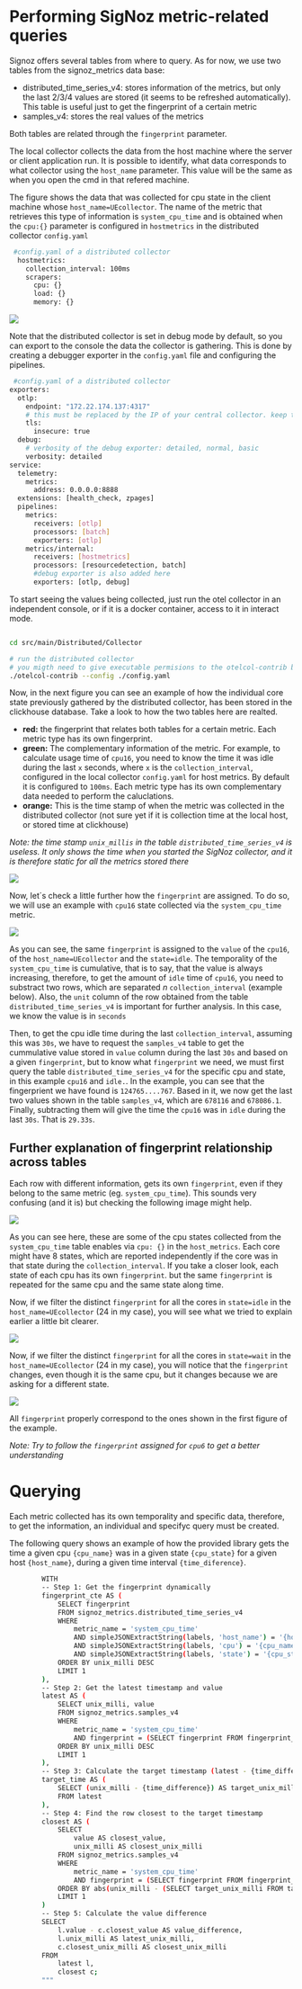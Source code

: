 # Performing SigNoz metric-related queries

Signoz offers several tables from where to query. As for now, we use two tables from the signoz_metrics data base:


* distributed_time_series_v4: stores information of the metrics, but only the last 2/3/4 values are stored (it seems to be refreshed automatically). This table is useful just to get the fingerprint of a certain metric
* samples_v4: stores the real values of the metrics

Both tables are related through the `fingerprint` parameter.


The local collector collects the data from the host machine where the server or client application run. It is possible to identify, what data corresponds to what collector using the `host_name` parameter. This value will be the same as when you open the cmd in that refered machine. 


The figure shows the data that was collected for cpu state in the client machine whose `host_name=UEcollector`. The name of the metric that retrieves this type of information is `system_cpu_time` and is obtained when the `cpu:{}` parameter is configured in `hostmetrics` in the distributed collector `config.yaml`

```bash
 #config.yaml of a distributed collector
  hostmetrics:
    collection_interval: 100ms
    scrapers:
      cpu: {}
      load: {}
      memory: {}
```



![](img/metrics_2.png)

Note that the distributed collector is set in debug mode by default, so you can export to the console the data the collector is gathering. This is done by creating a debugger exporter in the `config.yaml` file and configuring the pipelines.


```bash
 #config.yaml of a distributed collector
exporters:
  otlp:
    endpoint: "172.22.174.137:4317"
    # this must be replaced by the IP of your central collector. keep the port
    tls:
      insecure: true
  debug:
    # verbosity of the debug exporter: detailed, normal, basic
    verbosity: detailed
service:
  telemetry:
    metrics:
      address: 0.0.0.0:8888
  extensions: [health_check, zpages]
  pipelines:
    metrics:
      receivers: [otlp]
      processors: [batch]
      exporters: [otlp]
    metrics/internal:
      receivers: [hostmetrics]
      processors: [resourcedetection, batch]
      #debug exporter is also added here
      exporters: [otlp, debug]
```

To start seeing the values being collected, just run the otel collector in an independent console, or if it is a docker container, access to it in interact mode.


```bash

cd src/main/Distributed/Collector

# run the distributed collector
# you migth need to give executable permisions to the otelcol-contrib before with chmod
./otelcol-contrib --config ./config.yaml
```

Now, in the next figure you can see an example of how the individual core state previously gathered by the distributed collector, has been stored in the clickhouse database. Take a look to how the two tables here are realted.

* **red:** the fingerprint that relates both tables for a certain metric. Each metric type has its own fingerprint.
* **green:**  The complementary information of the metric. For example, to calculate usage time of `cpu16`, you need to know the time it was idle during the last `x` seconds, where `x` is the `collection_interval`, configured in the local collector `config.yaml` for host metrics. By default it is configured to `100ms`. Each metric type has its own complementary data needed to perform the caluclations.
* **orange:** This is the time stamp of when the metric was collected in the distributed collector (not sure yet if it is collection time at the local host, or stored time at clickhouse)

*Note: the time stamp `unix_millis` in the table `distributed_time_series_v4` is useless. It only shows the time when you started the SigNoz collector, and it is therefore static for all the metrics stored there*

![](img/metrics_1.png)


Now, let´s check a little further how the `fingerprint` are assigned. To do so, we will use an example with `cpu16` state collected via the `system_cpu_time` metric.

![](img/metrics_3.png)

As you can see, the same `fingerprint` is assigned to the `value` of the `cpu16`, of the `host_name=UEcollector` and the `state=idle`. The temporality of the `system_cpu_time` is cumulative, that is to say, that the value is always increasing, therefore, to get the amount of `idle` time of `cpu16`, you need to substract two rows, which are separated *n* `collection_interval` (example below). Also, the `unit` column of the row obtained from the table `distributed_time_series_v4` is important for further analysis. In this case, we know the value is in `seconds`


Then, to get the cpu idle time during the last `collection_interval`, assuming this was `30s`, we have to request the `samples_v4` table to get the cummulative value stored in  `value` column during the last `30s` and based on a given `fingerprint`, but to know what `fingerprint` we need, we must first query the table `distributed_time_series_v4` for the specific cpu and state, in this example `cpu16` and `idle.`.  In the example, you can see that the fingerprient we have found is `124765....767`. Based in it, we now get the last two values shown in the table `samples_v4`, which are `678116` and `678086.1`. Finally, subtracting them will give the time the `cpu16` was in `idle` during the last `30s`. That is `29.33s`.


## Further explanation of fingerprint relationship across tables

Each row with different information, gets its own `fingerprint`, even if they belong to the same metric (eg. `system_cpu_time`). This sounds very confusing (and it is) but checking the following image might help.
















![](img/metrics_4.png)


As you can see here, these are some of the cpu states collected from the `system_cpu_time` table enables via `cpu: {}` in the `host_metrics`. Each core might have 8 states, which are reported independently if the core was in that state during the `collection_interval`. If you take a closer look, each state of each cpu has its own `fingerprint`. but the same `fingerprint` is repeated for the same cpu and the same state along time. 










Now, if we filter the distinct `fingerprint` for all the cores in `state=idle` in the `host_name=UEcollector` (24 in my case), you will see what we tried to explain earlier a little bit clearer. 









![](img/metrics_5.png)


Now, if we filter the distinct `fingerprint` for all the cores in `state=wait` in the `host_name=UEcollector` (24 in my case), you will notice that the `fingerprint` changes, even though it is the same cpu, but it changes because we are asking for a different state. 

![](img/metrics_6.png)

All `fingerprint` properly correspond to the ones shown in the first figure of the example.

*Note: Try to follow the `fingerprint` assigned for `cpu6` to get a better understanding* 



# Querying

Each metric collected has its own temporality and specific data, therefore, to get the information, an individual and specifyc query must be created. 

The following query shows an example of how the provided library gets the time a given cpu `{cpu_name}` was in a given state `{cpu_state}` for a given host `{host_name}`, during a given time interval `{time_diference}`.

```bash
        WITH 
        -- Step 1: Get the fingerprint dynamically
        fingerprint_cte AS (
            SELECT fingerprint
            FROM signoz_metrics.distributed_time_series_v4
            WHERE 
                metric_name = 'system_cpu_time' 
                AND simpleJSONExtractString(labels, 'host_name') = '{host_name}' 
                AND simpleJSONExtractString(labels, 'cpu') = '{cpu_name}' 
                AND simpleJSONExtractString(labels, 'state') = '{cpu_state}'
            ORDER BY unix_milli DESC 
            LIMIT 1
        ),
        -- Step 2: Get the latest timestamp and value
        latest AS (
            SELECT unix_milli, value
            FROM signoz_metrics.samples_v4
            WHERE 
                metric_name = 'system_cpu_time' 
                AND fingerprint = (SELECT fingerprint FROM fingerprint_cte)
            ORDER BY unix_milli DESC
            LIMIT 1
        ),
        -- Step 3: Calculate the target timestamp (latest - {time_difference} milliseconds)
        target_time AS (
            SELECT (unix_milli - {time_difference}) AS target_unix_milli
            FROM latest
        ),
        -- Step 4: Find the row closest to the target timestamp
        closest AS (
            SELECT 
                value AS closest_value,
                unix_milli AS closest_unix_milli
            FROM signoz_metrics.samples_v4
            WHERE 
                metric_name = 'system_cpu_time'
                AND fingerprint = (SELECT fingerprint FROM fingerprint_cte)
            ORDER BY abs(unix_milli - (SELECT target_unix_milli FROM target_time)) ASC
            LIMIT 1
        )
        -- Step 5: Calculate the value difference
        SELECT 
            l.value - c.closest_value AS value_difference,
            l.unix_milli AS latest_unix_milli,
            c.closest_unix_milli AS closest_unix_milli
        FROM 
            latest l,
            closest c;
        """
```